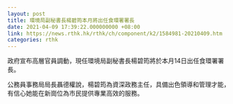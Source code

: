```yaml
---
layout: post
title: 環境局副秘書長楊碧筠本月將出任食環署署長
date: 2021-04-09 17:39:22.000000000 +08:00
link: https://news.rthk.hk/rthk/ch/component/k2/1584981-20210409.htm
categories: rthk
---
```


政府宣布高層官員調動，現任環境局副秘書長楊碧筠將於本月14日出任食環署署長。

公務員事務局局長聶德權說，楊碧筠為資深政務主任，具備出色領導和管理才能，有信心她能在新崗位為市民提供專業高效的服務。
